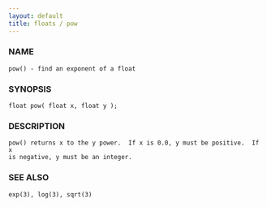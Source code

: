 ```yaml
---
layout: default
title: floats / pow
---
```






### NAME
    pow() - find an exponent of a float


### SYNOPSIS
    float pow( float x, float y );


### DESCRIPTION
    pow() returns x to the y power.  If x is 0.0, y must be positive.  If x
    is negative, y must be an integer.


### SEE ALSO
    exp(3), log(3), sqrt(3)



